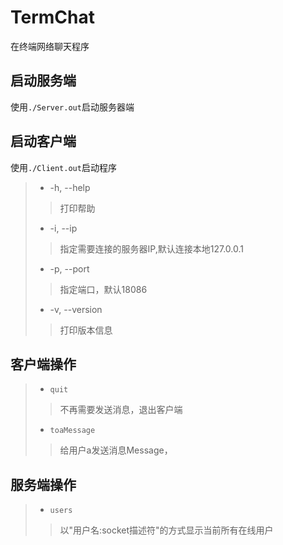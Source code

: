 # TermChat
在终端网络聊天程序
## 启动服务端 ##
使用<code>./Server.out</code>启动服务器端
## 启动客户端 ##
使用<code>./Client.out</code>启动程序
> * -h, --help 
>>  打印帮助
>  * -i, --ip 
>>指定需要连接的服务器IP,默认连接本地127.0.0.1
 > * -p, --port        
 >>指定端口，默认18086
 > * -v, --version     
 >>打印版本信息
 
## 客户端操作 ##

> * <code>quit</code>
>> 不再需要发送消息，退出客户端
> * <code>toaMessage</code>
>>给用户a发送消息Message，
## 服务端操作 ##
>* <code>users</code>
>> 以"用户名:socket描述符"的方式显示当前所有在线用户
